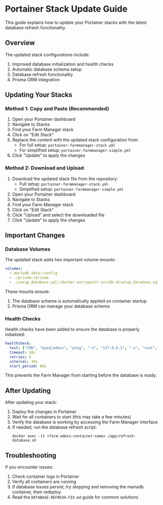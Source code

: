 # Portainer Stack Update Guide

This guide explains how to update your Portainer stacks with the latest database refresh functionality.

## Overview

The updated stack configurations include:

1. Improved database initialization and health checks
2. Automatic database schema setup
3. Database refresh functionality
4. Prisma ORM integration

## Updating Your Stacks

### Method 1: Copy and Paste (Recommended)

1. Open your Portainer dashboard
2. Navigate to Stacks
3. Find your Farm Manager stack
4. Click on "Edit Stack"
5. Replace the content with the updated stack configuration from:
   - For full setup: `portainer-farmmanager-stack.yml`
   - For simplified setup: `portainer-farmmanager-simple.yml`
6. Click "Update" to apply the changes

### Method 2: Download and Upload

1. Download the updated stack file from the repository:
   - Full setup: `portainer-farmmanager-stack.yml`
   - Simplified setup: `portainer-farmmanager-simple.yml`
2. Open your Portainer dashboard
3. Navigate to Stacks
4. Find your Farm Manager stack
5. Click on "Edit Stack"
6. Click "Upload" and select the downloaded file
7. Click "Update" to apply the changes

## Important Changes

### Database Volumes

The updated stack adds two important volume mounts:

```yaml
volumes:
  - mariadb_data:/config
  - ./prisma:/prisma
  - ./setup_database.sql:/docker-entrypoint-initdb.d/setup_database.sql
```

These mounts ensure:

1. The database schema is automatically applied on container startup
2. Prisma ORM can manage your database schema

### Health Checks

Health checks have been added to ensure the database is properly initialized:

```yaml
healthcheck:
  test: ["CMD", "mysqladmin", "ping", "-h", "127.0.0.1", "-u", "root", "-pSntioi004!"]
  timeout: 10s
  retries: 5
  interval: 30s
  start_period: 60s
```

This prevents the Farm Manager from starting before the database is ready.

## After Updating

After updating your stack:

1. Deploy the changes in Portainer
2. Wait for all containers to start (this may take a few minutes)
3. Verify the database is working by accessing the Farm Manager interface
4. If needed, run the database refresh script:
   ```
   docker exec -it <farm-admin-container-name> /app/refresh-database.sh
   ```

## Troubleshooting

If you encounter issues:

1. Check container logs in Portainer
2. Verify all containers are running
3. If database issues persist, try stopping and removing the mariadb container, then redeploy
4. Read the `DATABASE-REFRESH-FIX.md` guide for common solutions 